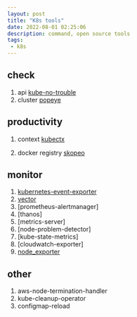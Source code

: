 ```yaml
---
layout: post
title: "K8s tools"
date: 2022-08-01 02:25:06
description: command, open source tools
tags:
 - k8s
---
```


## check 
1. api 
[kube-no-trouble](https://github.com/doitintl/kube-no-trouble)
2. cluster
[popeye](https://github.com/derailed/popeye)

## productivity
1. context
[kubectx](https://github.com/ahmetb/kubectx)

2. docker registry
[skopeo](https://github.com/containers/skopeo)



## monitor
1. [kubernetes-event-exporter]()
2. [vector](https://github.com/vectordotdev/vector) 
3. [prometheus-alertmanager]
4. [thanos]
5. [metrics-server]
6. [node-problem-detector]
7. [kube-state-metrics]
8. [cloudwatch-exporter]
9. [node_exporter](https://github.com/prometheus/node_exporter)

## other
1. aws-node-termination-handler  
2. kube-cleanup-operator
3. configmap-reload 
